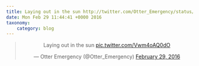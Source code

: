 ```yaml
---
title: Laying out in the sun http://twitter.com/Otter_Emergency/status/704124048901480448/photo/1
date: Mon Feb 29 11:44:41 +0000 2016
taxonomy:
    category: blog
---
```

<blockquote class="twitter-tweet" align="center"><p lang="en" dir="ltr">Laying out in the sun <a href="http://twitter.com/Otter_Emergency/status/704124048901480448/photo/1">pic.twitter.com/Vwm4oAQ0dO</a></p>&mdash; Otter Emergency (@Otter_Emergency) <a href="https://twitter.com/Otter_Emergency/status/704124048901480448">February 29, 2016</a></blockquote>
